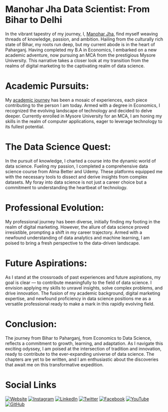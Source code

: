 # Manohar Jha Data Scientist: From Bihar to Delhi
In the vibrant tapestry of my journey, I, [Manohar Jha](https://www.linkedin.com/in/manohar-jha/), find myself weaving threads of knowledge, passion, and ambition. Hailing from the culturally rich state of Bihar, my roots run deep, but my current abode is in the heart of Paharganj. Having completed my B.A in Economics, I embarked on a new academic adventure, now pursuing an MCA from the prestigious Mysore University. This narrative takes a closer look at my transition from the realms of digital marketing to the captivating realm of data science.

# Academic Pursuits:

My [academic journey](http://www.atmoin.com/mj) has been a mosaic of experiences, each piece contributing to the person I am today. Armed with a degree in Economics, I recognized the evolving landscape of technology and decided to delve deeper. Currently enrolled in Mysore University for an MCA, I am honing my skills in the realm of computer applications, eager to leverage technology to its fullest potential.

# The Data Science Quest:

In the pursuit of knowledge, I charted a course into the dynamic world of data science. Fueling my passion, I completed a comprehensive data science course from Alma Better and Udemy. These platforms equipped me with the necessary tools to dissect and derive insights from complex datasets. My foray into data science is not just a career choice but a commitment to understanding the heartbeat of technology.

# Professional Evolution:

My professional journey has been diverse, initially finding my footing in the realm of digital marketing. However, the allure of data science proved irresistible, prompting a shift in my career trajectory. Armed with a newfound understanding of data analytics and machine learning, I am poised to bring a fresh perspective to the data-driven landscape.

# Future Aspirations:

As I stand at the crossroads of past experiences and future aspirations, my goal is clear — to contribute meaningfully to the field of data science. I envision applying my skills to unravel insights, solve complex problems, and drive innovation. The fusion of my academic background, digital marketing expertise, and newfound proficiency in data science positions me as a versatile professional ready to make a mark in this rapidly evolving field.

# Conclusion:

The journey from Bihar to Paharganj, from Economics to Data Science, reflects a commitment to growth, learning, and adaptation. As I navigate this exciting odyssey, I am poised at the intersection of tradition and innovation, ready to contribute to the ever-expanding universe of data science. The chapters are yet to be written, and I am enthusiastic about the discoveries that await me on this transformative expedition.
# Social Links

[![Website](https://img.shields.io/badge/Website-Visit%20Now-blue)](http://www.atmoin.com/mj)
[![Instagram](https://img.shields.io/badge/Instagram-Follow%20%40manoharjha007-orange)](https://www.instagram.com/manoharjha007/)
[![LinkedIn](https://img.shields.io/badge/LinkedIn-Connect%20%40manohar--jha-blue)](https://www.linkedin.com/in/manohar-jha/)
[![Twitter](https://img.shields.io/badge/Twitter-Follow%20%40kmanohar__jha-lightblue)](https://twitter.com/kmanohar_jha)
[![Facebook](https://img.shields.io/badge/Facebook-Follow%20%40manoharjha007-blue)](https://www.facebook.com/manoharjha007)
[![YouTube](https://img.shields.io/badge/YouTube-Subscribe%20%40manohar--jha-red)](https://www.youtube.com/@manohar-jha)
[![GitHub](https://img.shields.io/badge/GitHub-Follow%20%40Manoharjha333-lightgrey)](https://github.com/Manoharjha333)


